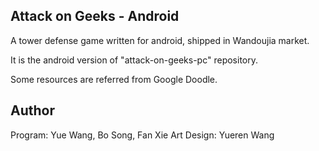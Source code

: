 ## Attack on Geeks - Android
A tower defense game written for android, shipped in Wandoujia market.

It is the android version of "attack-on-geeks-pc" repository.

Some resources are referred from Google Doodle.

## Author

Program: Yue Wang, Bo Song, Fan Xie
Art Design: Yueren Wang
